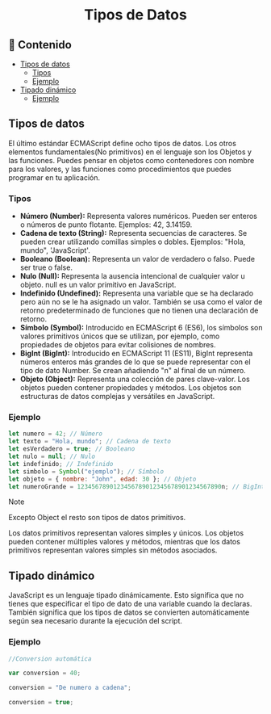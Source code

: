 <h1 align="center">Tipos de Datos</h1>

<h2>📑 Contenido</h2>

- [Tipos de datos](#tipos-de-datos)
  - [Tipos](#tipos)
  - [Ejemplo](#ejemplo)
- [Tipado dinámico](#tipado-dinámico)
  - [Ejemplo](#ejemplo-1)

## Tipos de datos

El último estándar ECMAScript define ocho tipos de datos. Los otros elementos fundamentales(No primitivos) en el lenguaje son los Objetos y las funciones. Puedes pensar en objetos como contenedores con nombre para los valores, y las funciones como procedimientos que puedes programar en tu aplicación.

### Tipos

- **Número (Number):** Representa valores numéricos. Pueden ser enteros o números de punto flotante. Ejemplos: 42, 3.14159.
- **Cadena de texto (String):** Representa secuencias de caracteres. Se pueden crear utilizando comillas simples o dobles. Ejemplos: "Hola, mundo", 'JavaScript'.
- **Booleano (Boolean):** Representa un valor de verdadero o falso. Puede ser true o false.
- **Nulo (Null):** Representa la ausencia intencional de cualquier valor u objeto. null es un valor primitivo en JavaScript.
- **Indefinido (Undefined):** Representa una variable que se ha declarado pero aún no se le ha asignado un valor. También se usa como el valor de retorno predeterminado de funciones que no tienen una declaración de retorno.
- **Símbolo (Symbol):** Introducido en ECMAScript 6 (ES6), los símbolos son valores primitivos únicos que se utilizan, por ejemplo, como propiedades de objetos para evitar colisiones de nombres.
- **BigInt (BigInt):** Introducido en ECMAScript 11 (ES11), BigInt representa números enteros más grandes de lo que se puede representar con el tipo de dato Number. Se crean añadiendo "n" al final de un número.
- **Objeto (Object):** Representa una colección de pares clave-valor. Los objetos pueden contener propiedades y métodos. Los objetos son estructuras de datos complejas y versátiles en JavaScript.

### Ejemplo

```js
let numero = 42; // Número
let texto = "Hola, mundo"; // Cadena de texto
let esVerdadero = true; // Booleano
let nulo = null; // Nulo
let indefinido; // Indefinido
let simbolo = Symbol("ejemplo"); // Símbolo
let objeto = { nombre: "John", edad: 30 }; // Objeto
let numeroGrande = 1234567890123456789012345678901234567890n; // BigInt
```

> [!NOTE]
>
> Excepto Object el resto son tipos de datos primitivos.
>
> Los datos primitivos representan valores simples y únicos. Los objetos pueden contener múltiples valores y métodos, mientras que los datos primitivos representan valores simples sin métodos asociados.

## Tipado dinámico

JavaScript es un lenguaje tipado dinámicamente. Esto significa que no tienes que especificar el tipo de dato de una variable cuando la declaras. También significa que los tipos de datos se convierten automáticamente según sea necesario durante la ejecución del script.

### Ejemplo

```js
//Conversion automática

var conversion = 40;

conversion = "De numero a cadena";

conversion = true;
```
